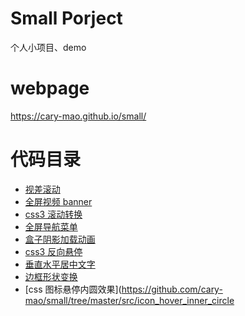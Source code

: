 # Small Porject

个人小项目、demo

# webpage

https://cary-mao.github.io/small/

# 代码目录

- [视差滚动](https://github.com/cary-mao/small/tree/master/parallax_scrolling)
- [全屏视频 banner](https://github.com/cary-mao/small/tree/master/full_screen_video)
- [css3 滚动转换](https://github.com/cary-mao/small/tree/master/transform_by_scroll)
- [全屏导航菜单](https://github.com/cary-mao/small/tree/master/full_screen_menu_overlay)
- [盒子阴影加载动画](https://github.com/cary-mao/small/tree/master/box_shadow_loading)
- [css3 反向悬停](https://github.com/cary-mao/small/tree/master/reverse_hover_translate)
- [垂直水平居中文字](https://github.com/cary-mao/small/tree/master/xy_align_center_text)
- [边框形状变换](https://github.com/cary-mao/small/tree/master/hover_border_shape_change)
- [css 图标悬停内圆效果](https://github.com/cary-mao/small/tree/master/src/icon_hover_inner_circle
